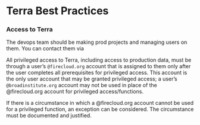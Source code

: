 # Terra Best Practices

### Access to Terra

The devops team should be making prod projects and managing users on them. You can contact them via 

All privileged access to Terra, including access to production data, must be through a user’s `@firecloud.org` account that is assigned to them only after the user completes all prerequisites for privileged access. This account is the only user account that may be granted privileged access; a user’s `@broadinstitute.org` account may not be used in place of the @firecloud.org account for privileged access/functions.

If there is a circumstance in which a @firecloud.org account cannot be used for a privileged function, an exception can be considered. The circumstance must be documented and justified.

